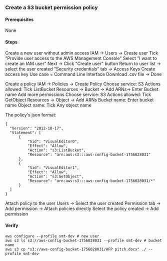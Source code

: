 ### Create a S3 bucket permission policy 

#### Prerequisites

None

#### Steps 

Create a new user without admin access
  IAM -> Users -> Create user
  Tick "Provide user access to the AWS Management Console"
  Select "I want to create an IAM user"
  Next -> Click "Create user" button
  Return to user list -> select the user created
  "Security credentials" tab -> Access Keys
  Create access key
  Use case = Command Line Interface
  Download .csv file -> Done
  
Create a policy
  IAM -> Policies -> Create Policy
  Choose service: S3
  Actions allowed: Tick ListBucket
  Resources -> Bucket -> Add ARNs-> Enter Bucket name
  Add more permissions
  Choose service: S3
  Actions allowed: Tick GetObject
  Resources -> Object -> Add ARNs
    Bucket name: Enter bucket name
	Object name: Tick Any object name
	
  The policy's json format:
  ```
  {
	"Version": "2012-10-17",
	"Statement": [
		{
			"Sid": "VisualEditor0",
			"Effect": "Allow",
			"Action": "s3:ListBucket",
			"Resource": "arn:aws:s3:::aws-config-bucket-1756028031"
		},
		{
			"Sid": "VisualEditor1",
			"Effect": "Allow",
			"Action": "s3:GetObject",
			"Resource": "arn:aws:s3:::aws-config-bucket-1756028031/*"
		}
	]
  }
  ```
  
Attach policy to the user
  Users -> Select the user created
  Permission tab -> Add permission -> Attach policies directly
  Select the policy created -> Add permission


#### Verify 

```
aws configure --profile smt-dev # new user
aws s3 ls s3://aws-config-bucket-1756028031 --profile smt-dev # bucket name
aws s3 cp "s3://aws-config-bucket-1756028031/AFP pitch.docx" ./ --profile smt-dev
```
